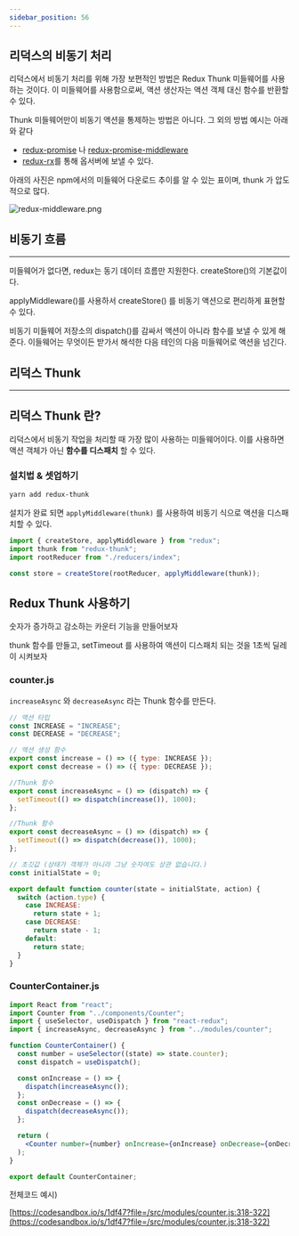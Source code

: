```yaml
---
sidebar_position: 56
---
```

## 리덕스의 비동기 처리



리덕스에서 비동기 처리를 위해 가장 보편적인 방법은 Redux Thunk 미들웨어를 사용하는 것이다. 이 미들웨어를 사용함으로써, 액션 생산자는 액션 객체 대신 함수를 반환할 수 있다.

Thunk 미들웨어만이 비동기 액션을 통제하는 방법은 아니다. 그 외의 방법 예시는 아래와 같다

- [redux-promise](https://github.com/redux-utilities/redux-promise) 나 [redux-promise-middleware](https://github.com/acdlite/redux-rx)
- [redux-rx](https://github.com/acdlite/redux-rx)를 통해 옵서버에 보낼 수 있다.



아래의 사진은 npm에서의 미들웨어 다운로드 추이를 알 수 있는 표이며, thunk 가 압도적으로 많다.

![redux-middleware.png](https://user-images.githubusercontent.com/37354708/115146655-5fed7900-a092-11eb-88e7-989d70f2135e.png)




## 비동기 흐름

---

미들웨어가 없다면, redux는 동기 데이터 흐름만 지원한다. createStore()의 기본값이다.

applyMiddleware()를 사용하서 createStore() 를 비동기 액션으로 편리하게 표현할 수 있다.

비동기 미들웨어 저장소의 dispatch()를 감싸서 액션이 아니라 함수를 보낼 수 있게 해준다. 이들웨어는 무엇이든 받가서 해석한 다음 테인의 다음 미들웨어로 액션을 넘긴다.




## 리덕스 Thunk

---

## 리덕스 Thunk 란?

리덕스에서 비동기 작업을 처리할 때 가장 많이 사용하는 미들웨어이다. 이를 사용하면 액션 객체가 아닌 **함수를 디스패치** 할 수 있다.

### 설치법 & 셋업하기



```bash
yarn add redux-thunk
```



설치가 완료 되면 `applyMiddleware(thunk)` 를 사용하여 비동기 식으로 액션을 디스패치할 수 있다.

```jsx
import { createStore, applyMiddleware } from "redux";
import thunk from "redux-thunk";
import rootReducer from "./reducers/index";

const store = createStore(rootReducer, applyMiddleware(thunk));
```




## Redux Thunk 사용하기

숫자가 증가하고 감소하는 카운터 기능을 만들어보자

thunk 함수를 만들고, setTimeout 를 사용하여 액션이 디스패치 되는 것을 1초씩 딜레이 시켜보자



### counter.js

`increaseAsync` 와 `decreaseAsync` 라는 Thunk 함수를 만든다.

```jsx
// 액션 타입
const INCREASE = "INCREASE";
const DECREASE = "DECREASE";

// 액션 생성 함수
export const increase = () => ({ type: INCREASE });
export const decrease = () => ({ type: DECREASE });

//Thunk 함수
export const increaseAsync = () => (dispatch) => {
  setTimeout(() => dispatch(increase()), 1000);
};

//Thunk 함수
export const decreaseAsync = () => (dispatch) => {
  setTimeout(() => dispatch(decrease()), 1000);
};

// 초깃값 (상태가 객체가 아니라 그냥 숫자여도 상관 없습니다.)
const initialState = 0;

export default function counter(state = initialState, action) {
  switch (action.type) {
    case INCREASE:
      return state + 1;
    case DECREASE:
      return state - 1;
    default:
      return state;
  }
}
```



### CounterContainer.js

```jsx
import React from "react";
import Counter from "../components/Counter";
import { useSelector, useDispatch } from "react-redux";
import { increaseAsync, decreaseAsync } from "../modules/counter";

function CounterContainer() {
  const number = useSelector((state) => state.counter);
  const dispatch = useDispatch();

  const onIncrease = () => {
    dispatch(increaseAsync());
  };
  const onDecrease = () => {
    dispatch(decreaseAsync());
  };

  return (
    <Counter number={number} onIncrease={onIncrease} onDecrease={onDecrease} />
  );
}

export default CounterContainer;
```

전체코드 예시)

[https://codesandbox.io/s/1df47?file=/src/modules/counter.js:318-322](https://codesandbox.io/s/1df47?file=/src/modules/counter.js:318-322)
